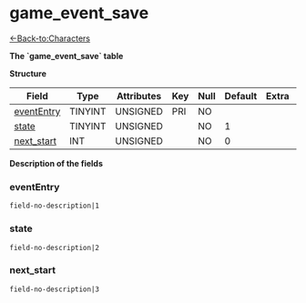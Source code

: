 # game\_event\_save

[<-Back-to:Characters](database-characters.md)

**The \`game\_event\_save\` table**

**Structure**

| Field           | Type    | Attributes | Key | Null | Default | Extra | Comment |
| --------------- | ------- | ---------- | --- | ---- | ------- | ----- | ------- |
| [eventEntry][1] | TINYINT | UNSIGNED   | PRI | NO   |         |       |         |
| [state][2]      | TINYINT | UNSIGNED   |     | NO   | 1       |       |         |
| [next_start][3] | INT     | UNSIGNED   |     | NO   | 0       |       |         |

[1]: #evententry
[2]: #state
[3]: #nextstart

**Description of the fields**

### eventEntry

`field-no-description|1`

### state

`field-no-description|2`

### next\_start

`field-no-description|3`
